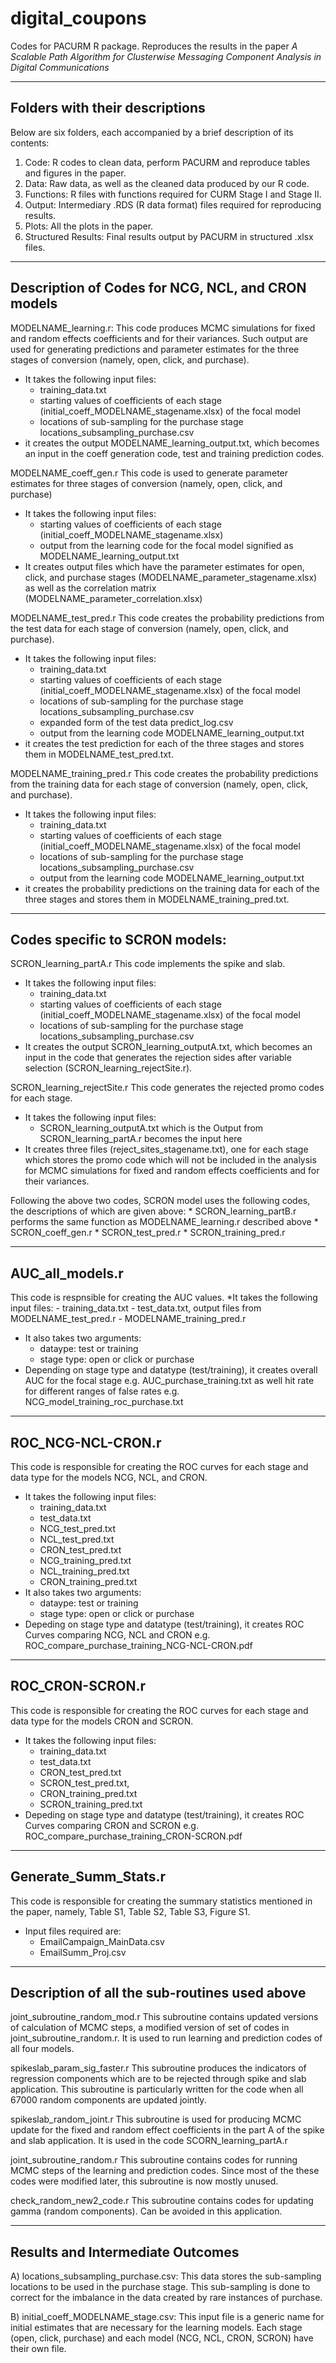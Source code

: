 # digital_coupons

Codes for PACURM R package. 
Reproduces the results in the paper _A Scalable Path Algorithm for Clusterwise Messaging Component Analysis in Digital Communications_

-----------------------------------------------------
Folders with their descriptions
-----------------------------------------------------
Below are six folders, each accompanied by a brief description of its contents:
1. Code: R codes to clean data, perform PACURM and reproduce tables and figures in the paper.
2. Data: Raw data, as well as the cleaned data produced by our R code. 
3. Functions: R files with functions required for CURM Stage I and Stage II.
4. Output: Intermediary .RDS (R data format) files required for reproducing results.
5. Plots: All the plots in the paper.
6. Structured Results: Final results output by PACURM in structured .xlsx files.


-----------------------------------------------------
Description of Codes for NCG, NCL, and CRON models
-----------------------------------------------------

MODELNAME_learning.r:
This code produces MCMC simulations for fixed and random effects coefficients and for their variances.
Such output are used for generating predictions and parameter estimates for the three stages of conversion (namely, open, click, and purchase).
* It takes the following input files: 
	- training_data.txt
	- starting values of coefficients of each stage (initial_coeff_MODELNAME_stagename.xlsx) of the focal model
	- locations of sub-sampling for the purchase stage locations_subsampling_purchase.csv
* it creates the output MODELNAME_learning_output.txt, which becomes an input in the coeff generation code, test and training prediction codes.

MODELNAME_coeff_gen.r
This code is used to generate parameter estimates for three stages of conversion (namely, open, click, and purchase)
* It takes the following input files: 
	- starting values of coefficients of each stage (initial_coeff_MODELNAME_stagename.xlsx)
	- output from the learning code for the focal model signified as MODELNAME_learning_output.txt 
* It creates output files which have the parameter estimates for open, click, and purchase stages (MODELNAME_parameter_stagename.xlsx) as well as the correlation matrix (MODELNAME_parameter_correlation.xlsx)

MODELNAME_test_pred.r
This code creates the probability predictions from the test data for each stage of conversion (namely, open, click, and purchase).
* It takes the following input files: 
	- training_data.txt
	- starting values of coefficients of each stage (initial_coeff_MODELNAME_stagename.xlsx) of the focal model
	- locations of sub-sampling for the purchase stage locations_subsampling_purchase.csv
	- expanded form of the test data predict_log.csv
	- output from the learning code MODELNAME_learning_output.txt
* it creates the test prediction for each of the three stages and stores them in MODELNAME_test_pred.txt.

MODELNAME_training_pred.r
This code creates the probability predictions from the training data for each stage of conversion (namely, open, click, and purchase).
* It takes the following input files: 
	- training_data.txt
	- starting values of coefficients of each stage (initial_coeff_MODELNAME_stagename.xlsx) of the focal model
	- locations of sub-sampling for the purchase stage locations_subsampling_purchase.csv
	- output from the learning code MODELNAME_learning_output.txt
* it creates the probability predictions on the training data for each of the three stages and stores them in MODELNAME_training_pred.txt.

-----------------------------------------
Codes specific to SCRON models:
-----------------------------------------

SCRON_learning_partA.r
This code implements the spike and slab.
* It takes the following input files: 
	- training_data.txt
	- starting values of coefficients of each stage (initial_coeff_MODELNAME_stagename.xlsx) of the focal model
	- locations of sub-sampling for the purchase stage locations_subsampling_purchase.csv
* It creates the output SCRON_learning_outputA.txt, which becomes an input in the code that generates the rejection sides after variable selection (SCRON_learning_rejectSite.r).

SCRON_learning_rejectSite.r
This code generates the rejected promo codes for each stage.
* It takes the following input files: 
	- SCRON_learning_outputA.txt which is the Output from SCRON_learning_partA.r becomes the input here
* It creates three files (reject_sites_stagename.txt), one for each stage which stores the promo code which will not be included in the analysis for MCMC simulations for fixed and random effects coefficients and for their variances.

Following the above two codes, SCRON model uses the following codes, the descriptions of which are given above:
	* SCRON_learning_partB.r performs the same function as MODELNAME_learning.r described above
	* SCRON_coeff_gen.r
	* SCRON_test_pred.r
	* SCRON_training_pred.r

-------------------------------------------
AUC_all_models.r
-------------------------------------------
This code is respnsible for creating the AUC values.
*It takes the following input files: 
	- training_data.txt
	- test_data.txt, output files from MODELNAME_test_pred.r
	- MODELNAME_training_pred.r
* It also takes two arguments: 
	- dataype: test or training
	- stage type: open or click or purchase
* Depending on stage type and datatype (test/training), it creates overall AUC for the focal stage e.g. AUC_purchase_training.txt as well hit rate for different ranges of false rates e.g. NCG_model_training_roc_purchase.txt

------------------------------------------------
ROC_NCG-NCL-CRON.r
------------------------------------------------
This code is responsible for creating the ROC curves for each stage and data type for the models NCG, NCL, and CRON.
* It takes the following input files: 
	- training_data.txt
	- test_data.txt
	- NCG_test_pred.txt
	- NCL_test_pred.txt
	- CRON_test_pred.txt
	- NCG_training_pred.txt
	- NCL_training_pred.txt
	- CRON_training_pred.txt
* It also takes two arguments: 
	- dataype: test or training
	- stage type: open or click or purchase
* Depeding on stage type and datatype (test/training), it creates ROC Curves comparing NCG, NCL and CRON e.g. ROC_compare_purchase_training_NCG-NCL-CRON.pdf

---------------------------------------------
ROC_CRON-SCRON.r
---------------------------------------------
This code is responsible for creating the ROC curves for each stage and data type for the models CRON and SCRON.
* It takes the following input files:
	- training_data.txt
	- test_data.txt
	- CRON_test_pred.txt
	- SCRON_test_pred.txt,
	- CRON_training_pred.txt
	- SCRON_training_pred.txt
* Depeding on stage type and datatype (test/training), it creates ROC Curves comparing CRON and SCRON e.g. ROC_compare_purchase_training_CRON-SCRON.pdf

----------------------------------------------
Generate_Summ_Stats.r
----------------------------------------------
This code is responsible for creating the summary statistics mentioned in the paper, namely, Table S1, Table S2, Table S3, Figure S1.
* Input files required are:
	- EmailCampaign_MainData.csv
	- EmailSumm_Proj.csv

----------------------------------------------
Description of all the sub-routines used above
----------------------------------------------

joint_subroutine_random_mod.r
This subroutine contains updated versions of calculation of MCMC steps, a modified version of set of codes in joint_subroutine_random.r. It is used to run learning and prediction codes of all four models.

spikeslab_param_sig_faster.r
This subroutine produces the indicators of regression components which are to be rejected through spike and slab application. This subroutine is particularly written for the code when all 67000 random components are updated jointly.

spikeslab_random_joint.r
This subroutine is used for producing MCMC update for the fixed and random effect coefficients in the part A of the spike and slab application. It is used in the code SCORN_learning_partA.r

joint_subroutine_random.r
This subroutine contains codes for running MCMC steps of the learning and prediction codes. Since most of the these codes were modified later, this subroutine is now mostly unused.

check_random_new2_code.r 
This subroutine contains codes for updating gamma (random components). Can be avoided in this application.

-------------------------------------------
Results and Intermediate Outcomes
-------------------------------------------

A)	locations_subsampling_purchase.csv:
This data stores the sub-sampling locations to be used in the purchase stage.
This sub-sampling is done to correct for the imbalance in the data created by rare instances of purchase.

B)	initial_coeff_MODELNAME_stage.csv:
This input file is a generic name for initial estimates that are necessary for the learning models. Each stage (open, click, purchase) and each model (NCG, NCL, CRON, SCRON) have their own file.
